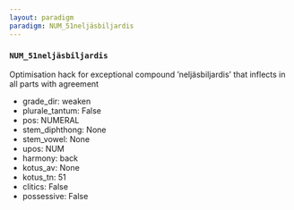 ```yaml
---
layout: paradigm
paradigm: NUM_51neljäsbiljardis
---
```

### ` NUM_51neljäsbiljardis `

Optimisation hack for exceptional compound ’neljäsbiljardis’ that inflects in all parts with agreement
* grade_dir: weaken
* plurale_tantum: False
* pos: NUMERAL
* stem_diphthong: None
* stem_vowel: None
* upos: NUM
* harmony: back
* kotus_av: None
* kotus_tn: 51
* clitics: False
* possessive: False
